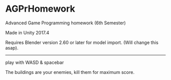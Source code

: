 # AGPrHomework #

Advanced Game Programming homework (6th Semester)

Made in Unity 2017.4

Requires Blender version 2.60 or later for model import. (Will change this asap).

---

play with WASD & spacebar

The buildings are your enemies, kill them for maximum score.
